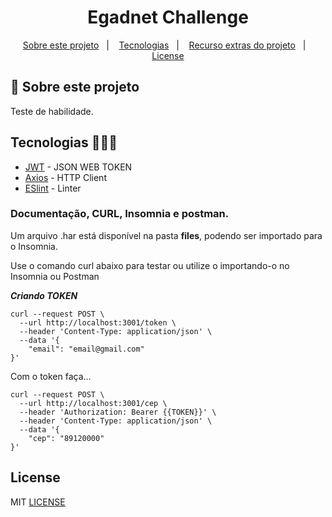 <h1 align="center">Egadnet Challenge</h1>

<p align="center">
  <a href="#about">Sobre este projeto</a>&nbsp;&nbsp;&nbsp;|&nbsp;&nbsp;&nbsp;
  <a href="#tecnologias">Tecnologias</a>&nbsp;&nbsp;&nbsp;|&nbsp;&nbsp;&nbsp;
  <a href="#recursos">Recurso extras do projeto</a>&nbsp;&nbsp;&nbsp;|&nbsp;&nbsp;&nbsp;
  <a href="#license">License</a>
</p>

## :notebook: Sobre este projeto

<div id="about"></div>

Teste de habilidade.

## Tecnologias 🐱‍🏍🎂

<div id="tecnologias"></div>

- [JWT](https://jwt.io/) - JSON WEB TOKEN
- [Axios](https://github.com/axios/axios) - HTTP Client
- [ESlint](https://eslint.org/) - Linter

### Documentação, CURL, Insomnia e postman.

<div id="doc"></div>

Um arquivo .har está disponível na pasta **files**, podendo ser importado para o Insomnia.

Use o comando curl abaixo para testar ou utilize o importando-o no Insomnia ou Postman

**_Criando TOKEN_**

```curl
curl --request POST \
  --url http://localhost:3001/token \
  --header 'Content-Type: application/json' \
  --data '{
	"email": "email@gmail.com"
}'
```

Com o token faça...

```curl
curl --request POST \
  --url http://localhost:3001/cep \
  --header 'Authorization: Bearer {{TOKEN}}' \
  --header 'Content-Type: application/json' \
  --data '{
	"cep": "89120000"
}'
```

## License

<div id="license"></div>

MIT [LICENSE](LICENSE.md)
